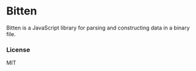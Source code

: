# Bitten

Bitten is a JavaScript library for parsing and constructing data in a binary file.

### License
MIT
